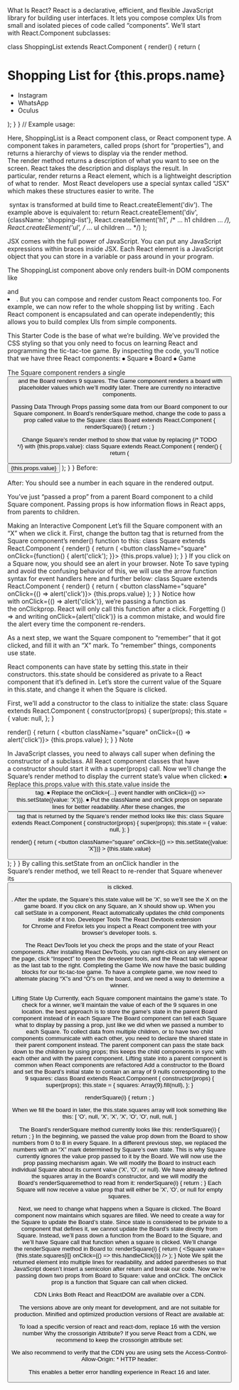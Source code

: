 What Is React?
React is a declarative, efficient, and flexible JavaScript library for building user interfaces. It lets you compose complex UIs from small and isolated pieces of code called “components”.
We’ll start with React.Component subclasses:

class ShoppingList extends React.Component {
  render() {
    return (
      <div className="shopping-list">
        <h1>Shopping List for {this.props.name}</h1>
        <ul>
          <li>Instagram</li>
          <li>WhatsApp</li>
          <li>Oculus</li>
        </ul>
      </div>
    );
  }
}
// Example usage: <ShoppingList name="Mark" />


Here, ShoppingList is a React component class, or React component type. A component takes in parameters, called props (short for “properties”), and returns a hierarchy of views to display via the render method.
The render method returns a description of what you want to see on the screen. React takes the description and displays the result. In particular, render returns a React element, which is a lightweight description of what to render. 
Most React developers use a special syntax called “JSX” which makes these structures easier to write.
The <div /> syntax is transformed at build time to React.createElement('div'). The example above is equivalent to:
return React.createElement('div', {className: 'shopping-list'},
  React.createElement('h1', /* ... h1 children ... */),
  React.createElement('ul', /* ... ul children ... */)
);

JSX comes with the full power of JavaScript. You can put any JavaScript expressions within braces inside JSX. Each React element is a JavaScript object that you can store in a variable or pass around in your program.

The ShoppingList component above only renders built-in DOM components like <div />and <li />. But you can compose and render custom React components too. For example, we can now refer to the whole shopping list by writing <ShoppingList />. Each React component is encapsulated and can operate independently; this allows you to build complex UIs from simple components.


This Starter Code is the base of what we’re building. We’ve provided the CSS styling so that you only need to focus on learning React and programming the tic-tac-toe game.
By inspecting the code, you’ll notice that we have three React components:
⦁	Square
⦁	Board
⦁	Game

The Square component renders a single <button> and the Board renders 9 squares. The Game component renders a board with placeholder values which we’ll modify later. There are currently no interactive components.

Passing Data Through Props
passing some data from our Board component to our Square component.
In Board’s renderSquare method, change the code to pass a prop called value to the Square:
class Board extends React.Component {
  renderSquare(i) {
    return <Square value={i} />;
  }


Change Square’s render method to show that value by replacing {/* TODO */} with {this.props.value}:
class Square extends React.Component {
  render() {
    return (
      <button className="square">
        {this.props.value}
      </button>
    );
  }
}
Before:
 
After: You should see a number in each square in the rendered output.
 
You’ve just “passed a prop” from a parent Board component to a child Square component. 
Passing props is how information flows in React apps, from parents to children.

Making an Interactive Component
Let’s fill the Square component with an “X” when we click it. First, change the button tag that is returned from the Square component’s render() function to this:
class Square extends React.Component {
  render() {
    return (
      <button className="square" onClick={function() { alert('click'); }}>
        {this.props.value}
      </button>
    );
  }
}
If you click on a Square now, you should see an alert in your browser.
Note
To save typing and avoid the confusing behavior of this, we will use the arrow function syntax for event handlers here and further below:
class Square extends React.Component {
 render() {
   return (
     <button className="square" onClick={() => alert('click')}>
       {this.props.value}
     </button>
   );
 }
}
Notice how with onClick={() => alert('click')}, we’re passing a function as the onClickprop. React will only call this function after a click. Forgetting () => and writing onClick={alert('click')} is a common mistake, and would fire the alert every time the component re-renders.

As a next step, we want the Square component to “remember” that it got clicked, and fill it with an “X” mark. 
To “remember” things, components use state.

React components can have state by setting this.state in their constructors. this.state should be considered as private to a React component that it’s defined in. Let’s store the current value of the Square in this.state, and change it when the Square is clicked.




First, we’ll add a constructor to the class to initialize the state:
class Square extends React.Component {
  constructor(props) {
    super(props);
    this.state = {
      value: null,
    };
  }

  render() {
    return (
      <button className="square" onClick={() => alert('click')}>
        {this.props.value}
      </button>
    );
  }
}
Note

In JavaScript classes, you need to always call super when defining the constructor of a subclass. All React component classes that have a constructor should start it with a super(props) call.
Now we’ll change the Square’s render method to display the current state’s value when clicked:
⦁	Replace this.props.value with this.state.value inside the <button> tag.
⦁	Replace the onClick={...} event handler with onClick={() => this.setState({value: 'X'})}.
⦁	Put the className and onClick props on separate lines for better readability.
After these changes, the <button> tag that is returned by the Square’s render method looks like this:
class Square extends React.Component {
  constructor(props) {
    super(props);
    this.state = {
      value: null,
    };
  }

  render() {
    return (
      <button
        className="square"
        onClick={() => this.setState({value: 'X'})}
      >
        {this.state.value}
      </button>
    );
  }
}
By calling this.setState from an onClick handler in the Square’s render method, we tell React to re-render that Square whenever its <button> is clicked.

. After the update, the Square’s this.state.value will be 'X', so we’ll see the X on the game board. If you click on any Square, an X should show up.
When you call setState in a component, React automatically updates the child components inside of it too.
Developer Tools
The React Devtools extension for Chrome and Firefox lets you inspect a React component tree with your browser’s developer tools.
s.
 
The React DevTools let you check the props and the state of your React components.
After installing React DevTools, you can right-click on any element on the page, click “Inspect” to open the developer tools, and the React tab will appear as the last tab to the right.
Completing the Game
We now have the basic building blocks for our tic-tac-toe game. To have a complete game, we now need to alternate placing “X”s and “O”s on the board, and we need a way to determine a winner.

Lifting State Up
Currently, each Square component maintains the game’s state. To check for a winner, we’ll maintain the value of each of the 9 squares in one location.
the best approach is to store the game’s state in the parent Board component instead of in each Square
The Board component can tell each Square what to display by passing a prop, just like we did when we passed a number to each Square.
To collect data from multiple children, or to have two child components communicate with each other, you need to declare the shared state in their parent component instead. The parent component can pass the state back down to the children by using props; this keeps the child components in sync with each other and with the parent component.
Lifting state into a parent component is common when React components are refactored
Add a constructor to the Board and set the Board’s initial state to contain an array of 9 nulls corresponding to the 9 squares:
class Board extends React.Component {
  constructor(props) {
    super(props);
    this.state = {
      squares: Array(9).fill(null),
    };
  }

  renderSquare(i) {
    return <Square value={i} />;
  }




When we fill the board in later, the this.state.squares array will look something like this:
[
  'O', null, 'X',
  'X', 'X', 'O',
  'O', null, null,
]


The Board’s renderSquare method currently looks like this:
  renderSquare(i) {
    return <Square value={i} />;
  }
In the beginning, we passed the value prop down from the Board to show numbers from 0 to 8 in every Square. In a different previous step, we replaced the numbers with an “X” mark determined by Square’s own state. This is why Square currently ignores the value prop passed to it by the Board.
We will now use the prop passing mechanism again. We will modify the Board to instruct each individual Square about its current value ('X', 'O', or null). We have already defined the squares array in the Board’s constructor, and we will modify the Board’s renderSquaremethod to read from it:
  renderSquare(i) {
    return <Square value={this.state.squares[i]} />;
  }
Each Square will now receive a value prop that will either be 'X', 'O', or null for empty squares.

Next, we need to change what happens when a Square is clicked. The Board component now maintains which squares are filled. We need to create a way for the Square to update the Board’s state. Since state is considered to be private to a component that defines it, we cannot update the Board’s state directly from Square.
Instead, we’ll pass down a function from the Board to the Square, and we’ll have Square call that function when a square is clicked. We’ll change the renderSquare method in Board to:
  renderSquare(i) {
    return (
      <Square
        value={this.state.squares[i]}
        onClick={() => this.handleClick(i)}
      />
    );
  }
Note
We split the returned element into multiple lines for readability, and added parentheses so that JavaScript doesn’t insert a semicolon after return and break our code.
Now we’re passing down two props from Board to Square: value and onClick. The onClick prop is a function that Square can call when clicked.

CDN Links
Both React and ReactDOM are available over a CDN.
<script crossorigin src="https://unpkg.com/react@16/umd/react.development.js"></script>
<script crossorigin src="https://unpkg.com/react-dom@16/umd/react-dom.development.js"></script>
The versions above are only meant for development, and are not suitable for production. 
Minified and optimized production versions of React are available at:
<script crossorigin src="https://unpkg.com/react@16/umd/react.production.min.js"></script>
<script crossorigin src="https://unpkg.com/react-dom@16/umd/react-dom.production.min.js"></script>

To load a specific version of react and react-dom, replace 16 with the version number
Why the crossorigin Attribute?
If you serve React from a CDN, we recommend to keep the crossorigin attribute set:
<script crossorigin src="..."></script>
We also recommend to verify that the CDN you are using sets the Access-Control-Allow-Origin: * HTTP header:

 
This enables a better error handling experience in React 16 and later.


